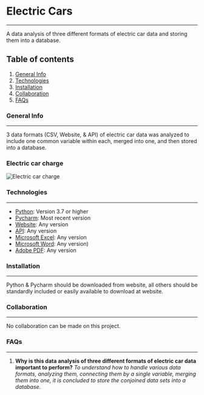 # Electric Cars
***
A data analysis of three different formats of electric car data and storing them into a database.
## Table of contents
1. [General Info](#general-info)
2. [Technologies](#technologies)
3. [Installation](#installation)
4. [Collaboration](#collaboration)
5. [FAQs](#faqs)
### General Info
***
3 data formats (CSV, Website, & API) of electric car data was analyzed to include one common variable within each, merged into one, and then stored into a database.
### Electric car charge
![Electric car charge](https://www.pinclipart.com/picdir/middle/413-4134807_electric-car-clip-art.png)
### Technologies
***
* [Python](https://www.python.org/): Version 3.7 or higher
* [Pycharm](https://www.jetbrains.com/pycharm/): Most recent version
* [Website](https://www.data.gov/): Any version
* [API](https://www.data.gov/): Any version
* [Microsoft Excel](https://www.microsoft.com/en-us/): Any version
* [Microsoft Word](https://www.microsoft.com/en-us/): Any version)
* [Adobe PDF](https://acrobat.adobe.com/us/en/acrobat/pdf-reader.html): Any version
### Installation
***
Python & Pycharm should be downloaded from website, all others should be standardly included or easily available to download at website.
### Collaboration
***
No collaboration can be made on this project.
### FAQs
***
1. **Why is this data analysis of three different formats of electric car data important to perform?**
_To understand how to handle various data formats, analyzing them, connecting them by a single variable, merging them into one, it is concluded to store the conjoined data sets into a database._
